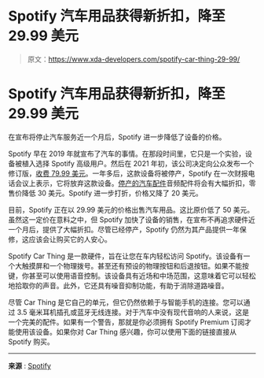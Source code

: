 # Spotify 汽车用品获得新折扣，降至 29.99 美元

> 原文：<https://www.xda-developers.com/spotify-car-thing-29-99/>

# Spotify 汽车用品获得新折扣，降至 29.99 美元

在宣布将停止汽车服务近一个月后，Spotify 进一步降低了设备的价格。

Spotify 早在 2019 年就宣布了汽车的事情。在那段时间里，它只是一个实验，设备被植入选择 Spotify 高级用户。然后在 2021 年初，该公司决定向公众发布一个修订版，[收费 79.99 美元](https://www.xda-developers.com/spotify-car-thing/)。一年多后，这款设备将被停产，Spotify 在一次财报电话会议上表示，它将放弃这款设备。[停产的汽车配件](https://www.xda-developers.com/spotify-discontinuing-car-thing/)音频配件将会有大幅折扣，零售价降低 30 美元。Spotify 进一步打折，价格又降了 20 美元。

目前，Spotify 正在以 29.99 美元的价格出售汽车用品。这比原价低了 50 美元。虽然这一定价在意料之中，但 Spotify 加快了设备的销售，在宣布不再追求硬件近一个月后，提供了大幅折扣。尽管已经停产，Spotify 仍然为其产品提供一年保修，这应该会让购买它的人安心。

Spotify Car Thing 是一款硬件，旨在让您在车内轻松访问 Spotify。该设备有一个大触摸屏和一个物理拨号。甚至还有预设的物理按钮和后退按钮。如果不能按键，你甚至可以使用语音控制。该设备具有近场和中场范围，这意味着它可以轻松地拾取你的声音。此外，它还具有噪音抑制功能，有助于消除道路噪音。

尽管 Car Thing 是它自己的单元，但它仍然依赖于与智能手机的连接。您可以通过 3.5 毫米耳机插孔或蓝牙无线连接。对于汽车中没有现代音响的人来说，这是一个完美的配件。如果有一个警告，那就是你必须拥有 Spotify Premium 订阅才能使用该设备。如果你对 Car Thing 感兴趣，你可以使用下面的链接直接从 Spotify 购买。

* * *

**来源** : [Spotify](https://carthing.spotify.com/checkout)